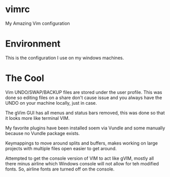 vimrc
=====

My Amazing Vim configuration

Environment
=====
This is the configuration I use on my windows machines.  

The Cool
=====
Vim UNDO/SWAP/BACKUP files are stored under the user profile.  This was done so
editing files on a share don't cause issue and you always have the UNDO on your
machine locally, just in case.

The gVim GUI has all menus and status bars removed, this was done so that it
looks more like terminal VIM.

My favorite plugins have been installed soem via Vundle and some manually
because no Vundle package exists.

Keymappings to move around splits and buffers, makes working on large projects
with multiple files open easier to get around.

Attempted to get the console version of VIM to act like gVIM, mostly all there
minus airline which Windows console will not allow for teh modified fonts. So,
airline fonts are turned off on the console.
